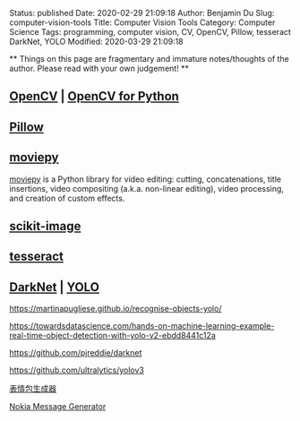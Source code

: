 Status: published
Date: 2020-02-29 21:09:18
Author: Benjamin Du
Slug: computer-vision-tools
Title: Computer Vision Tools
Category: Computer Science
Tags: programming, computer vision, CV, OpenCV, Pillow, tesseract DarkNet, YOLO
Modified: 2020-03-29 21:09:18

**
Things on this page are fragmentary and immature notes/thoughts of the author.
Please read with your own judgement!
**

## [OpenCV](https://github.com/opencv/opencv)  | [OpenCV for Python](https://github.com/skvark/opencv-python)

## [Pillow](https://github.com/python-pillow/Pillow)

## [moviepy](https://github.com/Zulko/moviepy)

[moviepy](https://github.com/Zulko/moviepy)
is a Python library for video editing: 
cutting, concatenations, title insertions, video compositing (a.k.a. non-linear editing), 
video processing, and creation of custom effects. 

## [scikit-image](https://scikit-image.org/)

## [tesseract](https://github.com/tesseract-ocr/tesseract)

## [DarkNet](https://pjreddie.com/darknet/)  |  [YOLO](https://arxiv.org/pdf/1506.02640.pdf)



https://martinapugliese.github.io/recognise-objects-yolo/

https://towardsdatascience.com/hands-on-machine-learning-example-real-time-object-detection-with-yolo-v2-ebdd8441c12a

https://github.com/pjreddie/darknet

https://github.com/ultralytics/yolov3

[表情包生成器](https://github.com/xtyxtyx/sorry)

[Nokia Message Generator](https://github.com/dcalsky/zzkia)
